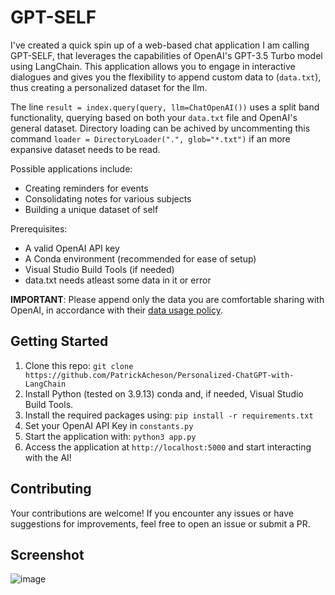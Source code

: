 # GPT-SELF

I've created a quick spin up of a web-based chat application I am calling GPT-SELF, that leverages the capabilities of OpenAI's GPT-3.5 Turbo model using LangChain. This application allows you to engage in interactive dialogues and gives you the flexibility to append custom data to (`data.txt`), thus creating a personalized dataset for the llm.

The line `result = index.query(query, llm=ChatOpenAI())` uses a split band functionality, querying based on both your `data.txt` file and OpenAI's general dataset. Directory loading can be achived by uncommenting this command `loader = DirectoryLoader(".", glob="*.txt")` if an more expansive dataset needs to be read.


Possible applications include:
- Creating reminders for events
- Consolidating notes for various subjects
- Building a unique dataset of self

Prerequisites:
- A valid OpenAI API key
- A Conda environment (recommended for ease of setup)
- Visual Studio Build Tools (if needed)
- data.txt needs atleast some data in it or error

**IMPORTANT**: Please append only the data you are comfortable sharing with OpenAI, in accordance with their [data usage policy](https://openai.com/policies/api-data-usage-policies).

## Getting Started

1. Clone this repo: `git clone https://github.com/PatrickAcheson/Personalized-ChatGPT-with-LangChain`
2. Install Python (tested on 3.9.13) conda and, if needed, Visual Studio Build Tools.
3. Install the required packages using: `pip install -r requirements.txt`
4. Set your OpenAI API Key in `constants.py`
5. Start the application with: `python3 app.py`
6. Access the application at `http://localhost:5000` and start interacting with the AI!

## Contributing

Your contributions are welcome! If you encounter any issues or have suggestions for improvements, feel free to open an issue or submit a PR.

## Screenshot


![image](https://github.com/PatrickAcheson/Personalized-ChatGPT-with-LangChain/assets/90014630/ae710b55-2975-401b-bad4-1f809bf68ecf)
